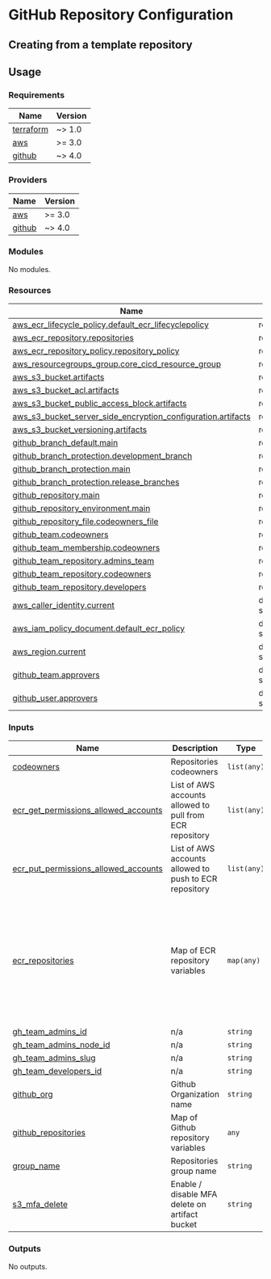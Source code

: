 # GitHub Repository Configuration

## Creating from a template repository

## Usage

<!--- BEGIN_TF_DOCS --->
### Requirements

| Name | Version |
|------|---------|
| <a name="requirement_terraform"></a> [terraform](#requirement\_terraform) | ~> 1.0 |
| <a name="requirement_aws"></a> [aws](#requirement\_aws) | >= 3.0 |
| <a name="requirement_github"></a> [github](#requirement\_github) | ~> 4.0 |

### Providers

| Name | Version |
|------|---------|
| <a name="provider_aws"></a> [aws](#provider\_aws) | >= 3.0 |
| <a name="provider_github"></a> [github](#provider\_github) | ~> 4.0 |

### Modules

No modules.

### Resources

| Name | Type |
|------|------|
| [aws_ecr_lifecycle_policy.default_ecr_lifecyclepolicy](https://registry.terraform.io/providers/hashicorp/aws/latest/docs/resources/ecr_lifecycle_policy) | resource |
| [aws_ecr_repository.repositories](https://registry.terraform.io/providers/hashicorp/aws/latest/docs/resources/ecr_repository) | resource |
| [aws_ecr_repository_policy.repository_policy](https://registry.terraform.io/providers/hashicorp/aws/latest/docs/resources/ecr_repository_policy) | resource |
| [aws_resourcegroups_group.core_cicd_resource_group](https://registry.terraform.io/providers/hashicorp/aws/latest/docs/resources/resourcegroups_group) | resource |
| [aws_s3_bucket.artifacts](https://registry.terraform.io/providers/hashicorp/aws/latest/docs/resources/s3_bucket) | resource |
| [aws_s3_bucket_acl.artifacts](https://registry.terraform.io/providers/hashicorp/aws/latest/docs/resources/s3_bucket_acl) | resource |
| [aws_s3_bucket_public_access_block.artifacts](https://registry.terraform.io/providers/hashicorp/aws/latest/docs/resources/s3_bucket_public_access_block) | resource |
| [aws_s3_bucket_server_side_encryption_configuration.artifacts](https://registry.terraform.io/providers/hashicorp/aws/latest/docs/resources/s3_bucket_server_side_encryption_configuration) | resource |
| [aws_s3_bucket_versioning.artifacts](https://registry.terraform.io/providers/hashicorp/aws/latest/docs/resources/s3_bucket_versioning) | resource |
| [github_branch_default.main](https://registry.terraform.io/providers/integrations/github/latest/docs/resources/branch_default) | resource |
| [github_branch_protection.development_branch](https://registry.terraform.io/providers/integrations/github/latest/docs/resources/branch_protection) | resource |
| [github_branch_protection.main](https://registry.terraform.io/providers/integrations/github/latest/docs/resources/branch_protection) | resource |
| [github_branch_protection.release_branches](https://registry.terraform.io/providers/integrations/github/latest/docs/resources/branch_protection) | resource |
| [github_repository.main](https://registry.terraform.io/providers/integrations/github/latest/docs/resources/repository) | resource |
| [github_repository_environment.main](https://registry.terraform.io/providers/integrations/github/latest/docs/resources/repository_environment) | resource |
| [github_repository_file.codeowners_file](https://registry.terraform.io/providers/integrations/github/latest/docs/resources/repository_file) | resource |
| [github_team.codeowners](https://registry.terraform.io/providers/integrations/github/latest/docs/resources/team) | resource |
| [github_team_membership.codeowners](https://registry.terraform.io/providers/integrations/github/latest/docs/resources/team_membership) | resource |
| [github_team_repository.admins_team](https://registry.terraform.io/providers/integrations/github/latest/docs/resources/team_repository) | resource |
| [github_team_repository.codeowners](https://registry.terraform.io/providers/integrations/github/latest/docs/resources/team_repository) | resource |
| [github_team_repository.developers](https://registry.terraform.io/providers/integrations/github/latest/docs/resources/team_repository) | resource |
| [aws_caller_identity.current](https://registry.terraform.io/providers/hashicorp/aws/latest/docs/data-sources/caller_identity) | data source |
| [aws_iam_policy_document.default_ecr_policy](https://registry.terraform.io/providers/hashicorp/aws/latest/docs/data-sources/iam_policy_document) | data source |
| [aws_region.current](https://registry.terraform.io/providers/hashicorp/aws/latest/docs/data-sources/region) | data source |
| [github_team.approvers](https://registry.terraform.io/providers/integrations/github/latest/docs/data-sources/team) | data source |
| [github_user.approvers](https://registry.terraform.io/providers/integrations/github/latest/docs/data-sources/user) | data source |

### Inputs

| Name | Description | Type | Default | Required |
|------|-------------|------|---------|:--------:|
| <a name="input_codeowners"></a> [codeowners](#input\_codeowners) | Repositories codeowners | `list(any)` | n/a | yes |
| <a name="input_ecr_get_permissions_allowed_accounts"></a> [ecr\_get\_permissions\_allowed\_accounts](#input\_ecr\_get\_permissions\_allowed\_accounts) | List of AWS accounts allowed to pull from ECR repository | `list(any)` | `[]` | no |
| <a name="input_ecr_put_permissions_allowed_accounts"></a> [ecr\_put\_permissions\_allowed\_accounts](#input\_ecr\_put\_permissions\_allowed\_accounts) | List of AWS accounts allowed to push to ECR repository | `list(any)` | `[]` | no |
| <a name="input_ecr_repositories"></a> [ecr\_repositories](#input\_ecr\_repositories) | Map of ECR repository variables | `map(any)` | <pre>{<br>  "ecr-name": {<br>    "encryption_configuration": {<br>      "encryption_type": "AES256",<br>      "kms_key": null<br>    },<br>    "image_scanning_configuration": {<br>      "scan_on_push": true<br>    },<br>    "image_tag_mutability": "IMMUTABLE"<br>  }<br>}</pre> | no |
| <a name="input_gh_team_admins_id"></a> [gh\_team\_admins\_id](#input\_gh\_team\_admins\_id) | n/a | `string` | n/a | yes |
| <a name="input_gh_team_admins_node_id"></a> [gh\_team\_admins\_node\_id](#input\_gh\_team\_admins\_node\_id) | n/a | `string` | n/a | yes |
| <a name="input_gh_team_admins_slug"></a> [gh\_team\_admins\_slug](#input\_gh\_team\_admins\_slug) | n/a | `string` | n/a | yes |
| <a name="input_gh_team_developers_id"></a> [gh\_team\_developers\_id](#input\_gh\_team\_developers\_id) | n/a | `string` | n/a | yes |
| <a name="input_github_org"></a> [github\_org](#input\_github\_org) | Github Organization name | `string` | n/a | yes |
| <a name="input_github_repositories"></a> [github\_repositories](#input\_github\_repositories) | Map of Github repository variables | `any` | n/a | yes |
| <a name="input_group_name"></a> [group\_name](#input\_group\_name) | Repositories group name | `string` | n/a | yes |
| <a name="input_s3_mfa_delete"></a> [s3\_mfa\_delete](#input\_s3\_mfa\_delete) | Enable / disable MFA delete on artifact bucket | `string` | `"Enabled"` | no |

### Outputs

No outputs.

<!--- END_TF_DOCS --->
